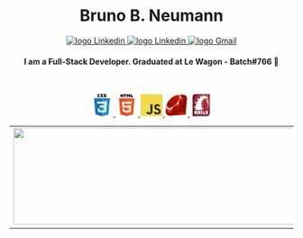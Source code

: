 <div align="center">
 <h1> 
   Bruno B. Neumann
 </h1>
</div>

<p align="center">
   <a href="https://www.linkedin.com/in/bruno-neumann-a5b189223/">
     <img alt="logo Linkedin" src="https://img.shields.io/badge/LinkedIn-0077B5?style=for-the-badge&logo=linkedin&logoColor=white">
   </a>
  
  <a href="https://api.whatsapp.com/send?phone=5545999894558">
    <img alt="logo Linkedin" src="https://img.shields.io/badge/WhatsApp-25D366?style=for-the-badge&logo=whatsapp&logoColor=white">
  </a>
  
   <a href="mailto:neumann.bruno90@gmail.com">
     <img alt="logo Gmail" src="https://img.shields.io/badge/Gmail-D14836?style=for-the-badge&logo=gmail&logoColor=white">
   </a>
</p>

<h4 align="center"> 
  I am a Full-Stack Developer.
  Graduated at Le Wagon - Batch#766 🚀
</h4>

<br>


<p align="center"> 
  <a href="https://www.w3schools.com/css/" target="_blank" rel="noreferrer"> <img src="https://raw.githubusercontent.com/devicons/devicon/master/icons/css3/css3-original-wordmark.svg" alt="css3" width="40" height="40"/> </a> 
  <a href="https://www.w3.org/html/" target="_blank" rel="noreferrer"> <img src="https://raw.githubusercontent.com/devicons/devicon/master/icons/html5/html5-original-wordmark.svg" alt="html5" width="40" height="40"/> </a> 
  <a href="https://developer.mozilla.org/en-US/docs/Web/JavaScript" target="_blank" rel="noreferrer"> <img src="https://raw.githubusercontent.com/devicons/devicon/master/icons/javascript/javascript-original.svg" alt="javascript" width="40" height="40"/> </a>
  <a href="https://www.ruby-lang.org/en/" target="_blank" rel="noreferrer"> <img src="https://raw.githubusercontent.com/devicons/devicon/master/icons/ruby/ruby-original.svg" alt="ruby" width="40" height="40"/> </a> 
  <a href="https://rubyonrails.org" target="_blank" rel="noreferrer"> <img src="https://raw.githubusercontent.com/devicons/devicon/master/icons/rails/rails-original-wordmark.svg" alt="rails" width="40" height="40"/> </a> 
  
</p>

<table>
  <row>
    <td>
      <img height='172' width='500' src='https://github-readme-stats.vercel.app/api/top-langs/?username=brunoneumann90&layout=compact&theme=react'>
    </td>
    <td>
      <img height='172' width='500' src='https://github-readme-stats.vercel.app/api?username=brunoneumann90&show_icons=true&theme=react'>
    </td>
  </row>
</table> 
